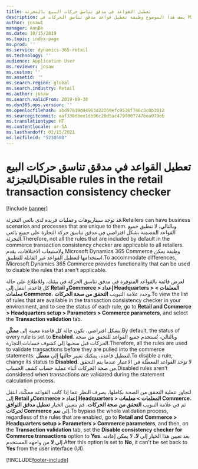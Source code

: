 ```yaml
---
title: تعطيل القواعد في مدقق تناسق حركات البيع بالتجزئة
description: يصف هذا الموضوع وظيفة تعطيل قواعد مدقق تناسق الحركات في Microsoft Dynamics 365 Commerce.
author: josaw1
manager: AnnBe
ms.date: 10/15/2019
ms.topic: index-page
ms.prod: ''
ms.service: dynamics-365-retail
ms.technology: ''
audience: Application User
ms.reviewer: josaw
ms.custom: ''
ms.assetid: ''
ms.search.region: global
ms.search.industry: Retail
ms.author: josaw
ms.search.validFrom: 2019-09-30
ms.dyn365.ops.version: ''
ms.openlocfilehash: abd97819d44963d22269efc9536f746c3c0b3812
ms.sourcegitcommit: eaf330dbee1db96c20d5ac479f007747bea079eb
ms.translationtype: HT
ms.contentlocale: ar-SA
ms.lasthandoff: 02/15/2021
ms.locfileid: "5230580"
---
```

# <a name="disable-rules-in-the-retail-transaction-consistency-checker"></a><span data-ttu-id="09caa-103">تعطيل القواعد في مدقق تناسق حركات البيع بالتجزئة</span><span class="sxs-lookup"><span data-stu-id="09caa-103">Disable rules in the retail transaction consistency checker</span></span> 

[!include [banner](../includes/banner.md)]

<span data-ttu-id="09caa-104">قد توجد سيناريوهات وعمليات فريدة لدى بائعي التجزئة.</span><span class="sxs-lookup"><span data-stu-id="09caa-104">Retailers can have business scenarios and processes that are unique to them.</span></span> <span data-ttu-id="09caa-105">وبالتالي، لا تنطبق جميع القواعد المضمنة بشكل افتراضي في مدقق تناسق حركة التجارة على جميع بائعي التجزئة.</span><span class="sxs-lookup"><span data-stu-id="09caa-105">Therefore, not all the rules that are included by default in the commerce transaction consistency checker are applicable to all retailers.</span></span> <span data-ttu-id="09caa-106">ولاستيعاب الاختلافات، يقدم Microsoft Dynamics 365 Commerce وظيفة يمكن استخدامها لتعطيل القواعد غير القابلة للتطبيق.</span><span class="sxs-lookup"><span data-stu-id="09caa-106">To accommodate differences, Microsoft Dynamics 365 Commerce provides functionality that can be used to disable the rules that aren't applicable.</span></span>

<span data-ttu-id="09caa-107">لعرض قائمة بالقواعد المتوفرة في مدقق تناسق الحركة في بيئتك، وللاطلاع على حالة كل قاعدة، انتقل إلى **Retail وCommerce \> إعداد Headquarters \> المعلمات \> معلمات Commerce**، وحدد علامة التبويب **التحقق من صحة الحركات‬**.</span><span class="sxs-lookup"><span data-stu-id="09caa-107">To view the list of rules that are available in the transaction consistency checker in your environment, and to see the status of each rule, go to **Retail and Commerce \> Headquarters setup \> Parameters \> Commerce parameters**, and select the **Transaction validation** tab.</span></span>

<span data-ttu-id="09caa-108">بشكل افتراضي، تكون حالة كل قاعدة معينة إلى **ممكّن**.</span><span class="sxs-lookup"><span data-stu-id="09caa-108">By default, the status of every rule is set to **Enabled**.</span></span> <span data-ttu-id="09caa-109">وبالتالي، تُستخدم جميع القواعد للتحقق من صحة الحركات قبل سحبها إلى كشوف حسابات التجارة.</span><span class="sxs-lookup"><span data-stu-id="09caa-109">Therefore, all the rules are used to validate transactions before they are pulled into the commerce statements.</span></span> <span data-ttu-id="09caa-110">لتعطيل قاعدة، يمكنك تغيير حالتها إلى **معطّل**.</span><span class="sxs-lookup"><span data-stu-id="09caa-110">To disable a rule, change its status to **Disabled**.</span></span> <span data-ttu-id="09caa-111">لا تؤخذ القواعد المعطّلة في الاعتبار عندما يتم التحقق من صحة الحركات أثناء عملية حساب كشف الحساب.</span><span class="sxs-lookup"><span data-stu-id="09caa-111">Disabled rules aren't considered when transactions are validated during the statement calculation process.</span></span>

<span data-ttu-id="09caa-112">لتجاوز عملية التحقق من الصحة بكاملها، بصرف النظر عما إذا كانت القواعد ممكّنة، انتقل إلى **Retail وCommerce \> إعداد Headquarters \> المعلمات \> معلمات Commerce**، ثم في علامة التبويب **التحقق من صحة الحركات‬**، قم بتعيين الخيار **تعطيل مدقق التوافق لحركات Commerce** إلى **نعم**.</span><span class="sxs-lookup"><span data-stu-id="09caa-112">To bypass the whole validation process, regardless of the rules that are enabled, go to **Retail and Commerce \> Headquarters setup \> Parameters \> Commerce parameters**, and then, on the **Transaction validation** tab, set the **Disable consistency checker for Commerce transactions** option to **Yes**.</span></span> <span data-ttu-id="09caa-113">بعد تعيين هذا الخيار إلى **لا**، لا يمكن إعادته إلى **لا** من واجهه المستخدم.</span><span class="sxs-lookup"><span data-stu-id="09caa-113">After this option is set to **No**, it can't be set back to **Yes** from the user interface (UI).</span></span>


[!INCLUDE[footer-include](../includes/footer-banner.md)]